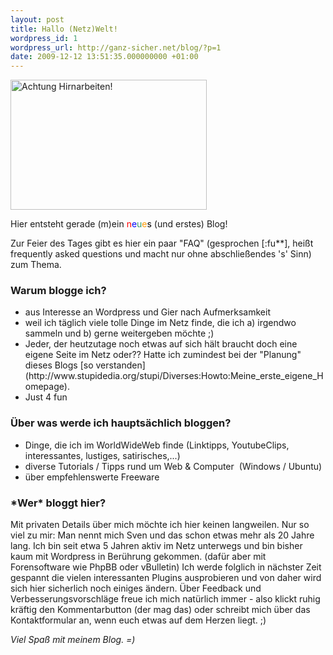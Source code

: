 ```yaml
---
layout: post
title: Hallo (Netz)Welt!
wordpress_id: 1
wordpress_url: http://ganz-sicher.net/blog/?p=1
date: 2009-12-12 13:51:35.000000000 +01:00
---
```

<img title="Achtung Hirnarbeiten!" src="/wp-content/uploads/Brain.jpg" alt="Achtung Hirnarbeiten!" width="314" height="208" />

Hier entsteht gerade (m)ein <span style="color: #ff0000;">n</span><span style="color: #0000ff;">e</span><span style="color: #339966;">u</span><span style="color: #ff9900;">e</span><span style="color: #000000;">s</span> (und erstes) Blog!

Zur Feier des Tages gibt es hier ein paar "FAQ" (gesprochen \[:fu\*\*\], heißt frequently asked questions und macht nur ohne abschließendes 's' Sinn) zum Thema.
<h3>Warum blogge ich?</h3>
<ul>
	<li>aus Interesse an Wordpress und Gier nach Aufmerksamkeit</li>
	<li>weil ich täglich viele tolle Dinge im Netz finde, die ich a) irgendwo sammeln und b) gerne weitergeben möchte ;)</li>
	<li>Jeder, der heutzutage noch etwas auf sich hält braucht doch eine eigene Seite im Netz oder?? Hatte ich zumindest bei der "Planung" dieses Blogs [so verstanden](http://www.stupidedia.org/stupi/Diverses:Howto:Meine_erste_eigene_Homepage).</li>
	<li>Just 4 fun</li>
</ul>

<h3>Über was werde ich hauptsächlich bloggen?</h3>
<ul>
	<li>Dinge, die ich im WorldWideWeb finde (Linktipps, YoutubeClips, interessantes, lustiges, satirisches,...)</li>
	<li>diverse Tutorials / Tipps rund um Web &amp; Computer  (Windows / Ubuntu)</li>
	<li> über empfehlenswerte Freeware</li>
</ul>

<h3>*Wer* bloggt hier?</h3>
Mit privaten Details über mich möchte ich hier keinen langweilen. Nur so viel zu mir: Man nennt mich Sven und das schon etwas mehr als 20 Jahre lang. Ich bin seit etwa 5 Jahren aktiv im Netz unterwegs und bin bisher kaum mit Wordpress in Berührung gekommen. (dafür aber mit Forensoftware wie PhpBB oder vBulletin) Ich werde folglich in nächster Zeit gespannt die vielen interessanten Plugins ausprobieren und von daher wird sich hier sicherlich noch einiges ändern. Über Feedback und Verbesserungsvorschläge freue ich mich natürlich immer - also klickt ruhig kräftig den Kommentarbutton (der mag das) oder schreibt mich über das Kontaktformular an, wenn euch etwas auf dem Herzen liegt. ;)

<em>Viel Spaß mit meinem Blog. =)</em>
